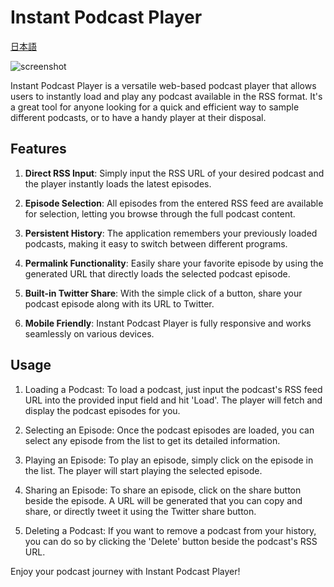 # Instant Podcast Player

[日本語](README.md)

![screenshot](https://github.com/nariakiiwatani/InstantPodcastPlayer/assets/1306139/09acda03-9004-4a32-810d-07233c6f7386)

Instant Podcast Player is a versatile web-based podcast player that allows users to instantly load and play any podcast available in the RSS format. It's a great tool for anyone looking for a quick and efficient way to sample different podcasts, or to have a handy player at their disposal.

## Features

1. **Direct RSS Input**: Simply input the RSS URL of your desired podcast and the player instantly loads the latest episodes.

1. **Episode Selection**: All episodes from the entered RSS feed are available for selection, letting you browse through the full podcast content.

1. **Persistent History**: The application remembers your previously loaded podcasts, making it easy to switch between different programs.

1. **Permalink Functionality**: Easily share your favorite episode by using the generated URL that directly loads the selected podcast episode.

1. **Built-in Twitter Share**: With the simple click of a button, share your podcast episode along with its URL to Twitter.

1. **Mobile Friendly**: Instant Podcast Player is fully responsive and works seamlessly on various devices.



## Usage

1. Loading a Podcast: To load a podcast, just input the podcast's RSS feed URL into the provided input field and hit 'Load'. The player will fetch and display the podcast episodes for you.


2. Selecting an Episode: Once the podcast episodes are loaded, you can select any episode from the list to get its detailed information.


3. Playing an Episode: To play an episode, simply click on the episode in the list. The player will start playing the selected episode.


4. Sharing an Episode: To share an episode, click on the share button beside the episode. A URL will be generated that you can copy and share, or directly tweet it using the Twitter share button.


5. Deleting a Podcast: If you want to remove a podcast from your history, you can do so by clicking the 'Delete' button beside the podcast's RSS URL.


Enjoy your podcast journey with Instant Podcast Player!
